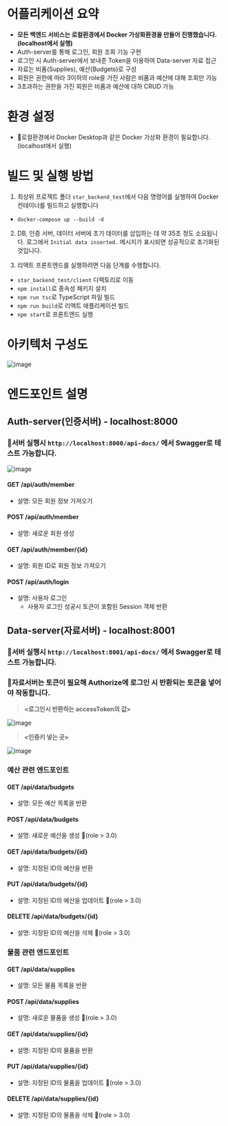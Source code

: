 # 어플리케이션 요약
- **모든 백엔드 서비스는 로컬환경에서 Docker 가상화환경을 만들어 진행했습니다. (localhost에서 실행)**
- Auth-server를 통해 로그인, 회원 조회 기능 구현
- 로그인 시 Auth-server에서 보내준 Token을 이용하여 Data-server 자료 접근
- 자료는 비품(Supplies), 예산(Budgets)로 구성
- 회원은 권한에 따라 3이하의 role을 가진 사람은 비품과 예산에 대해 조회만 가능
- 3초과하는 권한을 가진 회원은 비품과 예산에 대하 CRUD 가능

# 환경 설정
- 📌로컬환경에서 Docker Desktop과 같은 Docker 가상화 환경이 필요합니다. (localhost에서 실행)

# 빌드 및 실행 방법
1. 최상위 프로젝트 폴더 `star_backend_test`에서 다음 명령어를 실행하여 Docker 컨테이너를 빌드하고 실행합니다
- `docker-compose up --build -d`

2. DB, 인증 서버, 데이터 서버에 초기 데이터를 삽입하는 데 약 35초 정도 소요됩니다. 
로그에서 `Initial data inserted.` 메시지가 표시되면 성공적으로 초기화된 것입니다.

3. 리액트 프론트엔드를 실행하려면 다음 단계를 수행합니다.
- `star_backend_test/client` 디렉토리로 이동
- `npm install`로 종속성 패키지 설치
- `npm run tsc`로 TypeScript 파일 빌드
- `npm run build`로 리액트 애플리케이션 빌드
- `npm start`로 프론트엔드 실행


# 아키텍처 구성도

![image](https://gist.github.com/user-attachments/assets/5b5a87e9-f680-4d0c-bec9-0789123b510f)

# 엔드포인트 설명
## Auth-server(인증서버) - localhost:8000
### 📌서버 실행시 `http://localhost:8000/api-docs/` 에서 Swagger로 테스트 가능합니다. 
![image](https://gist.github.com/user-attachments/assets/3e4737a8-2d24-482e-8472-7bc69e9b052f)

#### GET /api/auth/member
- 설명: 모든 회원 정보 가져오기
 
#### POST /api/auth/member
- 설명: 새로운 회원 생성

#### GET /api/auth/member/{id}
- 설명: 회원 ID로 회원 정보 가져오기

#### POST /api/auth/login
- 설명: 사용자 로그인
  - 사용자 로그인 성공시 토큰이 포함된 Session 객체 반환

## Data-server(자료서버) - localhost:8001
### 📌서버 실행시 `http://localhost:8001/api-docs/` 에서 Swagger로 테스트 가능합니다. 
### 📌자료서버는 토큰이 필요해 Authorize에 로그인 시 반환되는 토큰을 넣어야 작동합니다.
> **<로그인시 반환하는 accessToken의 값>**

![image](https://gist.github.com/user-attachments/assets/a780518b-539f-4e34-a0d8-5d5537979aff)


> **<인증키 넣는 곳>**

![image](https://gist.github.com/user-attachments/assets/0b130ade-a475-4cff-b5f2-e8fbe3d590b0)


### 예산 관련 엔드포인트
#### GET /api/data/budgets
- 설명: 모든 예산 목록을 반환
#### POST /api/data/budgets  
- 설명: 새로운 예산을 생성 📢(role > 3.0)
#### GET /api/data/budgets/{id}
- 설명: 지정된 ID의 예산을 반환
#### PUT /api/data/budgets/{id}  
- 설명: 지정된 ID의 예산을 업데이트 📢(role > 3.0)
#### DELETE /api/data/budgets/{id}  
- 설명: 지정된 ID의 예산을 삭제 📢(role > 3.0)

### 물품 관련 엔드포인트
#### GET /api/data/supplies
- 설명: 모든 물품 목록을 반환
#### POST /api/data/supplies  
- 설명: 새로운 물품을 생성 📢(role > 3.0)
#### GET /api/data/supplies/{id}
- 설명: 지정된 ID의 물품을 반환
#### PUT /api/data/supplies/{id}  
- 설명: 지정된 ID의 물품을 업데이트 📢(role > 3.0)
#### DELETE /api/data/supplies/{id}  
- 설명: 지정된 ID의 물품을 삭제 📢(role > 3.0)


